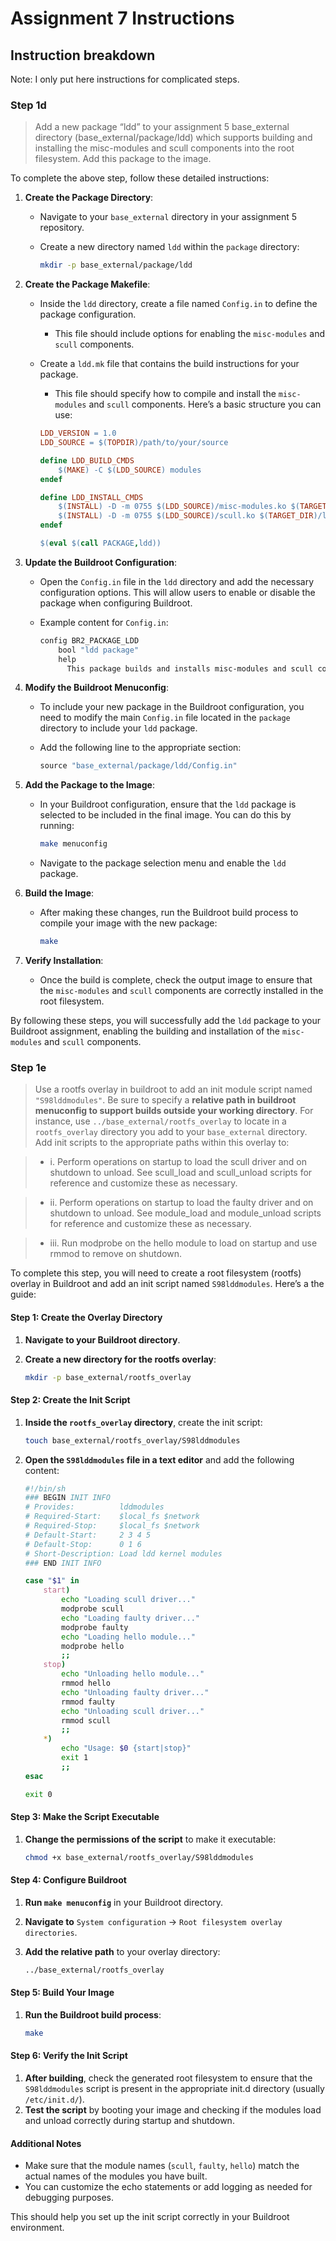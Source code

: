 # Assignment 7 Instructions

## Instruction breakdown

Note: I only put here instructions for complicated steps.

### Step 1d

> Add a new package “ldd” to your assignment 5 base_external directory (base_external/package/ldd) which supports building and installing the misc-modules and scull components into the root filesystem.  Add this package to the image.

To complete the above step, follow these detailed instructions:

1. **Create the Package Directory**:
   - Navigate to your `base_external` directory in your assignment 5 repository.
   - Create a new directory named `ldd` within the `package` directory:

     ```bash
     mkdir -p base_external/package/ldd
     ```

2. **Create the Package Makefile**:
   - Inside the `ldd` directory, create a file named `Config.in` to define the package configuration.
        - This file should include options for enabling the `misc-modules` and `scull` components.
   - Create a `ldd.mk` file that contains the build instructions for your package.
        - This file should specify how to compile and install the `misc-modules` and `scull` components. Here’s a basic structure you can use:

     ```makefile
     LDD_VERSION = 1.0
     LDD_SOURCE = $(TOPDIR)/path/to/your/source

     define LDD_BUILD_CMDS
         $(MAKE) -C $(LDD_SOURCE) modules
     endef

     define LDD_INSTALL_CMDS
         $(INSTALL) -D -m 0755 $(LDD_SOURCE)/misc-modules.ko $(TARGET_DIR)/lib/modules/$(LINUX_VERSION)/misc-modules.ko
         $(INSTALL) -D -m 0755 $(LDD_SOURCE)/scull.ko $(TARGET_DIR)/lib/modules/$(LINUX_VERSION)/scull.ko
     endef

     $(eval $(call PACKAGE,ldd))
     ```

3. **Update the Buildroot Configuration**:
   - Open the `Config.in` file in the `ldd` directory and add the necessary configuration options. This will allow users to enable or disable the package when configuring Buildroot.
   - Example content for `Config.in`:

     ```makefile
     config BR2_PACKAGE_LDD
         bool "ldd package"
         help
           This package builds and installs misc-modules and scull components.
     ```

4. **Modify the Buildroot Menuconfig**:
   - To include your new package in the Buildroot configuration, you need to modify the main `Config.in` file located in the `package` directory to include your `ldd` package.
   - Add the following line to the appropriate section:

     ```makefile
     source "base_external/package/ldd/Config.in"
     ```

5. **Add the Package to the Image**:
   - In your Buildroot configuration, ensure that the `ldd` package is selected to be included in the final image. You can do this by running:

     ```bash
     make menuconfig
     ```

   - Navigate to the package selection menu and enable the `ldd` package.

6. **Build the Image**:
   - After making these changes, run the Buildroot build process to compile your image with the new package:

     ```bash
     make
     ```

7. **Verify Installation**:
   - Once the build is complete, check the output image to ensure that the `misc-modules` and `scull` components are correctly installed in the root filesystem.

By following these steps, you will successfully add the `ldd` package to your Buildroot assignment, enabling the building and installation of the `misc-modules` and `scull` components.

### Step 1e

> Use a rootfs overlay in buildroot to add an init module script named `"S98lddmodules"`.
Be sure to specify a **relative path in buildroot menuconfig to support builds outside your working directory**.
For instance, use `../base_external/rootfs_overlay` to locate in a `rootfs_overlay` directory you add to your `base_external` directory.
Add init scripts to the appropriate paths within this overlay to:

> * i. Perform operations on startup to load the scull driver and on shutdown to unload.
See scull_load and scull_unload scripts for reference and customize these as necessary.

> * ii. Perform operations on startup to load the faulty driver and on shutdown to unload.
See module_load and module_unload scripts for reference and customize these as necessary.

> * iii. Run modprobe on the hello module to load on startup and use rmmod to remove on shutdown.

To complete this step, you will need to create a root filesystem (rootfs) overlay in Buildroot and add an init script named `S98lddmodules`. Here’s a the guide:

#### Step 1: Create the Overlay Directory

1. **Navigate to your Buildroot directory**.
2. **Create a new directory for the rootfs overlay**:

   ```bash
   mkdir -p base_external/rootfs_overlay
   ```

#### Step 2: Create the Init Script

1. **Inside the `rootfs_overlay` directory**, create the init script:

   ```bash
   touch base_external/rootfs_overlay/S98lddmodules
   ```

2. **Open the `S98lddmodules` file in a text editor** and add the following content:

   ```bash
   #!/bin/sh
   ### BEGIN INIT INFO
   # Provides:          lddmodules
   # Required-Start:    $local_fs $network
   # Required-Stop:     $local_fs $network
   # Default-Start:     2 3 4 5
   # Default-Stop:      0 1 6
   # Short-Description: Load ldd kernel modules
   ### END INIT INFO

   case "$1" in
       start)
           echo "Loading scull driver..."
           modprobe scull
           echo "Loading faulty driver..."
           modprobe faulty
           echo "Loading hello module..."
           modprobe hello
           ;;
       stop)
           echo "Unloading hello module..."
           rmmod hello
           echo "Unloading faulty driver..."
           rmmod faulty
           echo "Unloading scull driver..."
           rmmod scull
           ;;
       *)
           echo "Usage: $0 {start|stop}"
           exit 1
           ;;
   esac

   exit 0
   ```

#### Step 3: Make the Script Executable

1. **Change the permissions of the script** to make it executable:

   ```bash
   chmod +x base_external/rootfs_overlay/S98lddmodules
   ```

#### Step 4: Configure Buildroot

1. **Run `make menuconfig`** in your Buildroot directory.
2. **Navigate to** `System configuration` -> `Root filesystem overlay directories`.
3. **Add the relative path** to your overlay directory:

   ```txt
   ../base_external/rootfs_overlay
   ```

#### Step 5: Build Your Image

1. **Run the Buildroot build process**:

   ```bash
   make
   ```

#### Step 6: Verify the Init Script

1. **After building**, check the generated root filesystem to ensure that the `S98lddmodules` script is present in the appropriate init.d directory (usually `/etc/init.d/`).
2. **Test the script** by booting your image and checking if the modules load and unload correctly during startup and shutdown.

#### Additional Notes

- Make sure that the module names (`scull`, `faulty`, `hello`) match the actual names of the modules you have built.
- You can customize the echo statements or add logging as needed for debugging purposes.

This should help you set up the init script correctly in your Buildroot environment.
